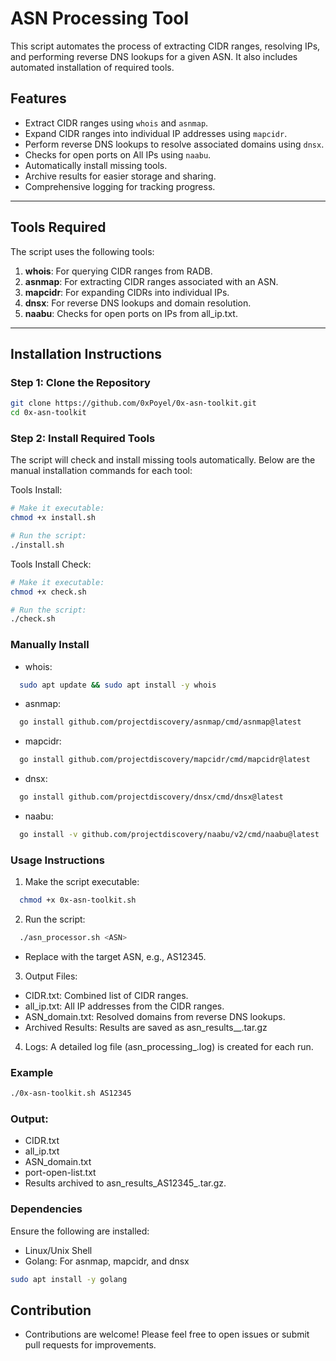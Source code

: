 # ASN Processing Tool

This script automates the process of extracting CIDR ranges, resolving IPs, and performing reverse DNS lookups for a given ASN. It also includes automated installation of required tools.

## Features
- Extract CIDR ranges using `whois` and `asnmap`.
- Expand CIDR ranges into individual IP addresses using `mapcidr`.
- Perform reverse DNS lookups to resolve associated domains using `dnsx`.
- Checks for open ports on All IPs  using `naabu`.
- Automatically install missing tools.
- Archive results for easier storage and sharing.
- Comprehensive logging for tracking progress.

---

## Tools Required
The script uses the following tools:
1. **whois**: For querying CIDR ranges from RADB.
2. **asnmap**: For extracting CIDR ranges associated with an ASN.
3. **mapcidr**: For expanding CIDRs into individual IPs.
4. **dnsx**: For reverse DNS lookups and domain resolution.
5. **naabu**: Checks for open ports on IPs from all_ip.txt.

---

## Installation Instructions

### Step 1: Clone the Repository
```bash
git clone https://github.com/0xPoyel/0x-asn-toolkit.git
cd 0x-asn-toolkit
```
### Step 2: Install Required Tools
The script will check and install missing tools automatically. Below are the manual installation commands for each tool:

Tools Install:
```bash
# Make it executable:
chmod +x install.sh

# Run the script:
./install.sh
```

Tools Install Check: 

```bash
# Make it executable:
chmod +x check.sh

# Run the script:
./check.sh
```

### Manually Install
- whois:
```bash
  sudo apt update && sudo apt install -y whois
```
- asnmap:
```bash
  go install github.com/projectdiscovery/asnmap/cmd/asnmap@latest
```
- mapcidr:
```bash
  go install github.com/projectdiscovery/mapcidr/cmd/mapcidr@latest
```
- dnsx:
```bash
  go install github.com/projectdiscovery/dnsx/cmd/dnsx@latest
```
- naabu:
```bash
  go install -v github.com/projectdiscovery/naabu/v2/cmd/naabu@latest
```

### Usage Instructions
1. Make the script executable:
```bash
  chmod +x 0x-asn-toolkit.sh
```
2. Run the script:
```bash
  ./asn_processor.sh <ASN>
```
- Replace <ASN> with the target ASN, e.g., AS12345.

3. Output Files:
- CIDR.txt: Combined list of CIDR ranges.
- all_ip.txt: All IP addresses from the CIDR ranges.
- ASN_domain.txt: Resolved domains from reverse DNS lookups.
- Archived Results: Results are saved as asn_results_<ASN>_<timestamp>.tar.gz
4. Logs: A detailed log file (asn_processing_<timestamp>.log) is created for each run.
### Example
```bash
./0x-asn-toolkit.sh AS12345
```
### Output:

- CIDR.txt
- all_ip.txt
- ASN_domain.txt
- port-open-list.txt
- Results archived to asn_results_AS12345_<timestamp>.tar.gz.
### Dependencies
Ensure the following are installed:
- Linux/Unix Shell
- Golang: For asnmap, mapcidr, and dnsx
```bash
sudo apt install -y golang
```
## Contribution
- Contributions are welcome! Please feel free to open issues or submit pull requests for improvements.
